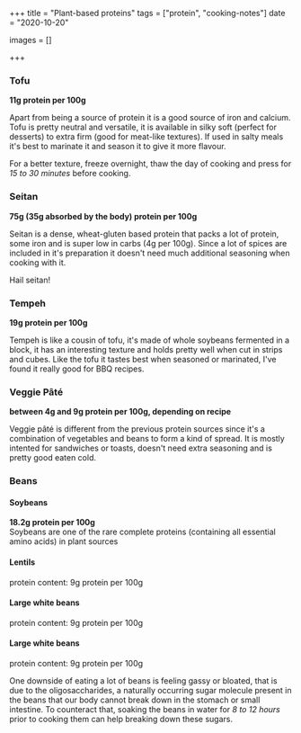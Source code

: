 +++
title = "Plant-based proteins"
tags = ["protein", "cooking-notes"]
date = "2020-10-20"

images = []

+++

### Tofu
**11g protein per 100g**

Apart from being a source of protein it is a good source of iron and calcium. Tofu is pretty neutral and versatile, it is available in silky soft (perfect for desserts) to extra firm (good for meat-like textures). If used in salty meals it's best to marinate it and season it to give it more flavour.

For a better texture, freeze overnight, thaw the day of cooking and press for *15 to 30 minutes* before cooking.


### Seitan
**75g (35g absorbed by the body) protein per 100g**

Seitan is a dense, wheat-gluten based protein that packs a lot of protein, some iron and is super low in carbs (4g per 100g). Since a lot of spices are included in it's preparation it doesn't need much additional seasoning when cooking with it.

Hail seitan!

### Tempeh
**19g protein per 100g**

Tempeh is like a cousin of tofu, it's made of whole soybeans fermented in a block, it has an interesting texture and holds pretty well when cut in strips and cubes. Like the tofu it tastes best when seasoned or marinated, I've found it really good for BBQ recipes.

### Veggie Pâté
**between 4g and 9g protein per 100g, depending on recipe**

Veggie pâté is different from the previous protein sources since it's a combination of vegetables and beans to form a kind of spread. It is mostly intented for sandwiches or toasts, doesn't need extra seasoning and is pretty good eaten cold.

### Beans
#### Soybeans
**18.2g protein per 100g**   
Soybeans are one of the rare complete proteins (containing all essential amino acids) in plant sources
#### Lentils   
protein content: 9g protein per 100g  
#### Large white beans  
protein content: 9g protein per 100g  
#### Large white beans  
protein content: 9g protein per 100g


One downside of eating a lot of beans is feeling gassy or bloated, that is due to the oligosaccharides, a naturally occurring sugar molecule present in the beans that our body cannot break down in the stomach or small intestine.
To counteract that, soaking the beans in water for *8 to 12 hours* prior to cooking them can help breaking down these sugars.

